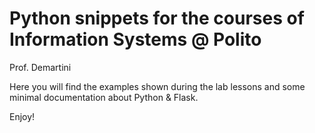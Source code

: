 Python snippets for the courses of Information Systems @ Polito
========================================================================

Prof. Demartini


Here you will find the examples shown during the lab lessons and some minimal documentation about Python & Flask.

Enjoy!
